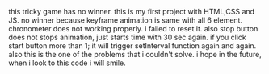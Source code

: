 this tricky game has no winner. 
this is my first project with HTML,CSS and JS.
no winner because keyframe animation is same with all 6 element.
chronometer does not working properly.
i failed to reset it.
also stop button does not stops animation, just starts time with 30 sec again.
if you click start button more than 1; it will trigger setInterval function again and again.
also this is the one of the problems that i couldn't solve.
i hope in the future, when i look to this code i will smile.
